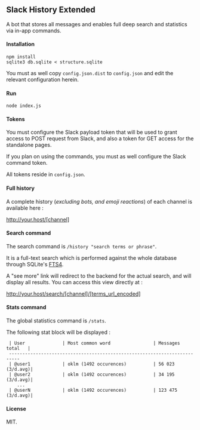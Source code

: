 Slack History Extended
---

A bot that stores all messages and enables full deep search and statistics via in-app commands.

#### Installation

    npm install
    sqlite3 db.sqlite < structure.sqlite

You must as well copy `config.json.dist` to `config.json` and edit the relevant configuration herein.

#### Run

    node index.js

#### Tokens

You must configure the Slack payload token that will be used to grant access to POST request from Slack, and also a token for GET access for the standalone pages.

If you plan on using the commands, you must as well configure the Slack command token.

All tokens reside in `config.json`.

#### Full history

A complete history (_excluding bots, and emoji reactions_) of each channel is available here :

http://your.host/[channel]

#### Search command

The search command is `/history "search terms or phrase"`.

It is a full-text search which is performed against the whole database through SQLite's [FTS4](https://www.sqlite.org/fts3.html#section_1).

A "see more" link will redirect to the backend for the actual search, and will display all results. You can access this view directly at :

http://your.host/search/[channel]/[terms_url_encoded]

#### Stats command

The global statistics command is `/stats`.

The following stat block will be displayed :

     | User              | Most common word                | Messages total   |
     --------------------------------------------------------------------------
     | @user1            | oklm (1492 occurences)          | 56 023  (3/d.avg)|
     | @user2            | oklm (1492 occurences)          | 34 195  (3/d.avg)|
        ...
     | @userN            | oklm (1492 occurences)          | 123 475 (3/d.avg)|

#### License

MIT.

